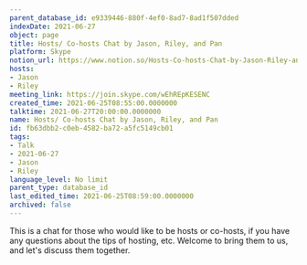 ```yaml
---
parent_database_id: e9339446-880f-4ef0-8ad7-8ad1f507dded
indexDate: 2021-06-27
object: page
title: Hosts/ Co-hosts Chat by Jason, Riley, and Pan
platform: Skype
notion_url: https://www.notion.so/Hosts-Co-hosts-Chat-by-Jason-Riley-and-Pan-fb63dbb2c0eb4582ba72a5fc5149cb01
hosts:
- Jason
- Riley
meeting_link: https://join.skype.com/wEhREpKESENC
created_time: 2021-06-25T08:55:00.0000000
talktime: 2021-06-27T20:00:00.0000000
name: Hosts/ Co-hosts Chat by Jason, Riley, and Pan
id: fb63dbb2-c0eb-4582-ba72-a5fc5149cb01
tags:
- Talk
- 2021-06-27
- Jason
- Riley
language_level: No limit
parent_type: database_id
last_edited_time: 2021-06-25T08:59:00.0000000
archived: false
---
```


This is a chat for those who would like to be hosts or co-hosts, if you have any questions about the tips of hosting, etc. Welcome to bring them to us, and let's discuss them together.

